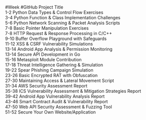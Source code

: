 

#Week	        #GitHub Project Title<br>
1-2	          Python Data Types & Control Flow Exercises<br>
3-4	          Python Function & Class Implementation Challenges<br>
5-6	          Python  Network Scanning & Packet Analysis Scripts<br>
7-8	          Basic Pointer Manipulation Exercises<br>
7-8	          HTTP Request & Response Processing in C/C++<br>
9-10	        Buffer Overflow Playground with Safeguards<br>
11-12	        XSS & CSRF Vulnerability Simulations<br>
13-14	        Android App Analysis & Permission Monitoring<br>
13-14	        Secure API Development in Go<br>
15-16	        Metasploit Module Contribution<br>
17-18	        Threat Intelligence Gathering & Simulation<br>
19-22	        Spear Phishing Campaign Simulation<br>
23-26	        Basic Encrypted RAT with Obfuscation<br>
27-30 	      Maintaining Access & Lateral Movement Script<br>
31-34	        AWS Security Assessment Report<br>
35-38	        ICS Vulnerability Assessment & Mitigation Strategies Report<br>
39-42 	      Android App Vulnerability Analysis Report<br>
43-46	        Smart Contract Audit & Vulnerability Report<br>
47-50	        Web API Security Assessment & Fuzzing Tool<br>
51-52	        Secure Your Own Website/Application<br>
